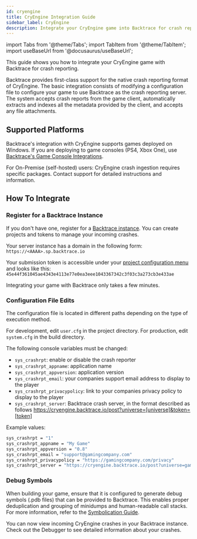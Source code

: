 ```yaml
---
id: cryengine
title: CryEngine Integration Guide
sidebar_label: CryEngine
description: Integrate your CryEngine game into Backtrace for crash reporting.
---
```


import Tabs from '@theme/Tabs';
import TabItem from '@theme/TabItem';
import useBaseUrl from '@docusaurus/useBaseUrl';

This guide shows you how to integrate your CryEngine game with Backtrace for crash reporting.

Backtrace provides first-class support for the native crash reporting format of CryEngine. The basic integration consists of modifying a configuration file to configure your game to use Backtrace as the crash reporting server. The system accepts crash reports from the game client, automatically extracts and indexes all the metadata provided by the client, and accepts any file attachments.

## Supported Platforms

Backtrace's integration with CryEngine supports games deployed on Windows. If you are deploying to game consoles (PS4, Xbox One), use [Backtrace's Game Console Integrations](https://support.backtrace.io/hc/en-us/sections/360007642051-Video-Game-Technologies).

For On-Premise (self-hosted) users: CryEngine crash ingestion requires specific packages. Contact support for detailed instructions and information.

## How To Integrate

### Register for a Backtrace Instance

If you don't have one, register for a [Backtrace instance](https://www.backtrace.io/). You can create projects and tokens to manage your incoming crashes.

Your server instance has a domain in the following form: `https://<AAAA>.sp.backtrace.io`

Your submission token is accessible under your [project configuration menu](https://backtrace.io/docs/token-configurations/) and looks like this: `45e44f361045ae4343e4113e77e0ea3eee1043367342c3f03c3a273cb3e433ae`

Integrating your game with Backtrace only takes a few minutes.

### Configuration File Edits

The configuration file is located in different paths depending on the type of execution method.

For development, edit `user.cfg` in the project directory.
For production, edit `system.cfg` in the build directory.

The following console variables must be changed:

- `sys_crashrpt`: enable or disable the crash reporter
- `sys_crashrpt_appname`: application name
- `sys_crashrpt_appversion`: application version
- `sys_crashrpt_email`: your companies support email address to display to the player
- `sys_crashrpt_privacypolicy`: link to your companies privacy policy to display to the player
- `sys_crashrpt_server`: Backtrace crash server, in the format described as follows https://cryengine.backtrace.io/post?universe=[universe]&token=[token]

Example values:

```bash
sys_crashrpt = "1"
sys_crashrpt_appname = "My Game"
sys_crashrpt_appversion = "0.8"
sys_crashrpt_email = "support@gamingcompany.com"
sys_crashrpt_privacypolicy = "https://gamingcompany.com/privacy"
sys_crashrpt_server = "https://cryengine.backtrace.io/post?universe=gamingcompany&token=5ba5cd76ceac75975cc3c0e8237d65ba743abd0e4d85aa2f5e57e98a44643b4c"
```

### Debug Symbols

When building your game, ensure that it is configured to generate debug symbols (.pdb files) that can be provided to Backtrace. This enables proper deduplication and grouping of minidumps and human-readable call stacks. For more information, refer to the [Symbolication Guide](https://support.backtrace.io/hc/en-us/articles/360040517071).

You can now view incoming CryEngine crashes in your Backtrace instance. Check out the Debugger to see detailed information about your crashes.
